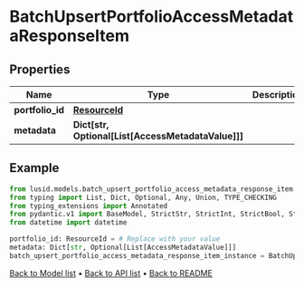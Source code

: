 # BatchUpsertPortfolioAccessMetadataResponseItem

## Properties
Name | Type | Description | Notes
------------ | ------------- | ------------- | -------------
**portfolio_id** | [**ResourceId**](ResourceId.md) |  | 
**metadata** | **Dict[str, Optional[List[AccessMetadataValue]]]** |  | 
## Example

```python
from lusid.models.batch_upsert_portfolio_access_metadata_response_item import BatchUpsertPortfolioAccessMetadataResponseItem
from typing import List, Dict, Optional, Any, Union, TYPE_CHECKING
from typing_extensions import Annotated
from pydantic.v1 import BaseModel, StrictStr, StrictInt, StrictBool, StrictFloat, StrictBytes, Field, validator, ValidationError, conlist, constr
from datetime import datetime

portfolio_id: ResourceId = # Replace with your value
metadata: Dict[str, Optional[List[AccessMetadataValue]]]
batch_upsert_portfolio_access_metadata_response_item_instance = BatchUpsertPortfolioAccessMetadataResponseItem(portfolio_id=portfolio_id, metadata=metadata)

```

[Back to Model list](../README.md#documentation-for-models) &#8226; [Back to API list](../README.md#documentation-for-api-endpoints) &#8226; [Back to README](../README.md)

